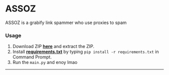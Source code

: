 # ASSOZ
ASSOZ is a grabify link spammer who use proxies to spam

### Usage

1. Download ZIP <a href="https://github.com/platipus9999/Wallet-Miner/archive/refs/heads/main.zip">**here**</a> and extract the ZIP.
2. Install <a href="https://github.com/platipus9999/Wallet-Miner/blob/main/requirements.txt">**requirements.txt**</a> by typing `pip install -r requirements.txt` in Command Prompt.
3. Run the `main.py` and enoy lmao
--------------------------------------
